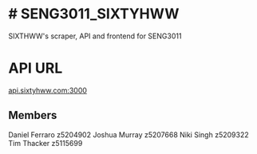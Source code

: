 # # SENG3011_SIXTYHWW

SIXTHWW's scraper, API and frontend for SENG3011


# API URL
[api.sixtyhww.com:3000](api.sixtyhww.com:3000)

## Members
Daniel Ferraro z5204902
Joshua Murray z5207668
Niki Singh z5209322
Tim Thacker z5115699


